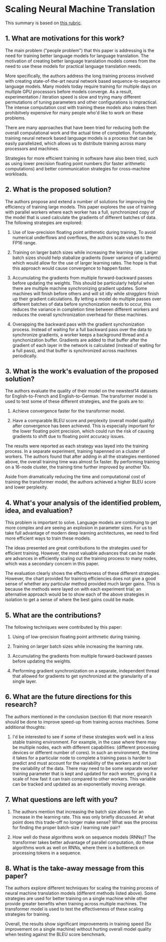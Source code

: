 # Scaling Neural Machine Translation

This summary is based on [this rubric](https://cseweb.ucsd.edu/~wgg/CSE210/howtoread.html).

## 1. What are motivations for this work?

The main problem ("people problem") that this paper is addressing is the need
for training better language models for language translation. The motivation of
creating better language translation models comes from the need to
use these models for practical language translation needs.

More specifically, the authors address the long training process involved with
creating state-of-the-art neural network based sequence-to-sequence language
models. Many models today require training for multiple days on multiple GPU
processors before models converge. As a result, experimentation / iteration
speed is slow and trying many different permutations of tuning parameters and
other configurations is impractical. The intense computation cost with training
these models also makes them prohibitvely expensive for many people who'd like
to work on these problems.

There are many approaches that have been tried for reducing both the overall
computational work and the actual time of completion. Fortunately, training
neural network based language models is a process that can be easily
parallelized, which allows us to distribute training across many processors
and machines.

Strategies for more efficient training in software have also been tried,
such as using lower precision floating point numbers (for faster arithmetic
computations) and better communication strategies for cross-machine
workloads.

## 2. What is the proposed solution?

The authors propose and extend a number of solutions for improving the
efficiency of training large models. This paper explores the use of training
with parallel workers where each worker has a full, synchronized copy of the
model that is used calculate the gradients of different batches of data.
The following strategies are explored:

1. Use of low-precision floating point arithmetic during training. To avoid
   numerical underflows and overflows, the authors scale values to the
   FP16 range.

2. Training on larger batch sizes while increasing the learning rate. Larger
   batch sizes should help stabalize gradients (lower variance of gradients)
   which would allow for the use of larger learning rates. The hope is that
   this approach would cause convergence to happen faster.

3. Accumulating the gradients from multiple forward-backward passes before
   updating the weights. This should be particularly helpful when there are
   multiple machine synchronizing gradient updates. Some machines will finish
   before others and will sit idly while _stragglers_ finish up their gradient
   calculations. By letting a model do multiple passes over different batches
   of data before synchonization needs to occur, this reduces the variance
   in completion time between different workers and reduces the overall
   synchronization overhead for these machines.

4. Overapping the backward pass with the gradient synchonization process.
   Instead of waiting for a full backward pass over the data to synchronize
   gradients, a worker keeps a background thread and a synchonization buffer.
   Gradients are added to that buffer after the gradient of each layer in the
   network is calculated (instead of waiting for a full pass), and that
   buffer is synchronized across machines periodically.

## 3. What is the work's evaluation of the proposed solution?

The authors evaluate the quality of their model on the newstest14 datasets
for English-to-French and English-to-German. The transformer model is used
to test some of these different strategies, and the goals are to:

1. Achieve convergence faster for the transformer model.

2. Have a comparable BLEU score and perplexity (overall model quality) after
   convergence has been achieved. This is especially important for the lower
   floating point precision, which could run the risk of causing gradients to
   shift due to floating point accuracy issues.

The results were reported as each strategy was layed into the training process.
In a separate experiment, training hapenned on a cluster of workers. The
authors found that after adding in all the strategies mentioned above, the
overall training time was almost 5x faster. By performing training on a 16-node
cluster, the training time further improved by another 10x.

Aside from dramatically reducing the time and computational cost of training
the transformer model, the authors achieved a higher BLEU score and lower
perplexity.

## 4. What's your analysis of the identified problem, idea, and evaluation?

This problem is important to solve. Language models are continuing to get
more complex and are seeing an explosion in parameter sizes. For us to take
full advantage of modern deep learning architectures, we need to find more
efficient ways to train these models.

The ideas presented are great contributions to the strategies used for
efficient training. However, the most valuable advances that can be made
are advances in efficiently scaling out the training process to many nodes,
which was a secondary concern in this paper.

The evaluation clearly shows the effectiveness of these different strategies.
However, the chart provided for training efficiencies does not give a good
sense of whether any particular method provided much larger gains. This is
because the methods were layed on with each experiment trial; an alternative
approach would be to show each of the above strategies in isolation to get a
sense of where the best gains could be made.

## 5. What are the contributions?

The following techniques were contributed by this paper:

1. Using of low-precision floating point arithmetic during training.

2. Training on larger batch sizes while increasing the learning rate.

3. Accumulating the gradients from multiple forward-backward passes before
   updating the weights.

4. Performing gradient synchronization on a separate, independent thread that
   allowed for gradients to get synchronized at the granularity of a
   single layer.

## 6. What are the future directions for this research?

The authors mentioned in the conclusion (section 6) that more research should
be done to improve speed-up from training across machines. Some additional
thoughts:

1. I'd be interested to see if some of these strategies work well in a less
   stable training environment. For example, in the case where there may be
   multiple nodes, each with different capabilities: (different processing
   devices or different number of cores). In such an environment, the time
   it takes for a particular node to complete a training pass is harder
   to predict and must account for the variability of the workers and not just
   the variability of the data. There may need to be some separate worker
   training parameter that is kept and updated for each worker, giving it a
   scale of how fast it can train compared to other workers. This variable
   can be tracked and updated as an exponentially moving average.

## 7. What questions are left with you?

1. The authors mention that increasing the batch size allows for an increase
   in the learning rate. This was only briefly discussed. At what point does
   this trade-off no longer make sense? What was the process for finding the
   proper batch-size / learning rate pair?

2. How well do these algorithms work on sequence models (RNNs)? The transformer
   takes better advantage of parallel computation, do these algorithms work
   as well on RNNs, where there is a bottleneck on processing tokens in
   a sequence.

## 8. What is the take-away message from this paper?

The authors explore different techniques for scaling the training process
of neural machine translation models (different methods listed above). Some
strategies are used for better training on a single machine while other provide
greater benefits when training across multiple machines. The transformer model
is used to test the effectiveness of these scaling strategies for training.

Overall, the results show significant improvements in training speed (5x
improvement on a single machine) without hurting overall model quality when
testing against the BLEU score benchmark.
